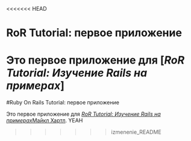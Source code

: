 <<<<<<< HEAD
# RoR Tutorial: первое приложение

Это первое приложение для
[*RoR Tutorial: Изучение Rails на примерах*]
=======
#Ruby On Rails Tutorial: первое приложение

Это первое приложение для
[*RoR Tutorial: Изучение Rails на примерах*](http://railstutorial.org/)[Майкл Хартл](http://michaelhartl.com/). YEAH
>>>>>>> izmenenie_README
